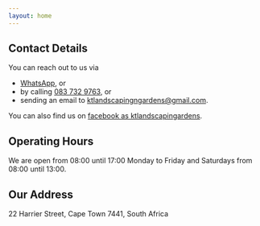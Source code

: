```yaml
---
layout: home
---
```


## Contact Details

You can reach out to us via 

- [WhatsApp](https://api.whatsapp.com/send?phone=27837329763&text=Hi%20there,%20I%20saw%20you%20on%20facebook), or
- by calling [083 732 9763](tel:+27837329763), or 
- sending an email to [ktlandscapingngardens@gmail.com](mailto:ktlandscapingngardens@gmail.com).

You can also find us on [facebook as ktlandscapingardens](https://www.facebook.com/ktlandscapingardens).

## Operating Hours

We are open from 08:00 until 17:00 Monday to Friday and Saturdays from 08:00 until 13:00.

## Our Address
22 Harrier Street,
Cape Town 7441,
South Africa
